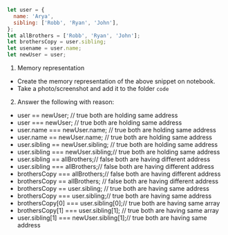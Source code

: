 ```js
let user = {
  name: 'Arya',
  sibling: ['Robb', 'Ryan', 'John'],
};
let allBrothers = ['Robb', 'Ryan', 'John'];
let brothersCopy = user.sibling;
let usename = user.name;
let newUser = user;
```

1. Memory representation

- Create the memory representation of the above snippet on notebook.
- Take a photo/screenshot and add it to the folder `code`

<!-- To add this image here use ![name](./hello.jpg) -->

2. Answer the following with reason:

- user == newUser; // true both are holding same address
- user === newUser; // true both are holding same address
- user.name === newUser.name; // true both are holding same address
- user.name == newUser.name; // true both are holding same address
- user.sibling == newUser.sibling; // true both are holding same address
- user.sibling === newUser.sibling;// true both are holding same address
- user.sibling == allBrothers;// false both are having different address
- user.sibling === allBrothers;// false both are having different address
- brothersCopy === allBrothers;// false both are having different address
- brothersCopy == allBrothers; // false both are having different address
- brothersCopy == user.sibling; // true both are having same address
- brothersCopy === user.sibling;// true both are having same address
- brothersCopy[0] === user.sibling[0];// true both are having same array
- brothersCopy[1] === user.sibling[1]; // true both are having same array
- user.sibling[1] === newUser.sibling[1];// true both are having same address